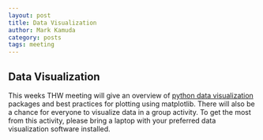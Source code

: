 ```yaml
---
layout: post
title: Data Visualization
author: Mark Kamuda
category: posts
tags: meeting
---
```



## Data Visualization

This weeks THW meeting will give an overview of [python data visualization][data_vis_presentation] packages and best practices for plotting using matplotlib. There will also be a chance for everyone to visualize data in a group activity. To get the most from this activity, please bring a laptop with your preferred data visualization software installed. 


[data_vis_presentation]: https://github.com/kamuda1/THW-Presentations/blob/master/data-visualization/Matplotlib%20Best%20Practices.ipynb
